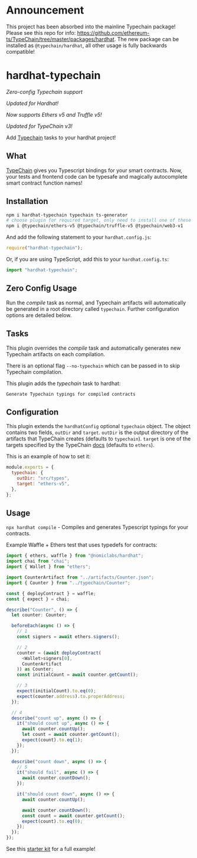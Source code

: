 # Announcement

This project has been absorbed into the mainline Typechain package! Please see this repo for info: https://github.com/ethereum-ts/TypeChain/tree/master/packages/hardhat. The new package can be installed as `@typechain/hardhat`, all other usage is fully backwards compatible!

# hardhat-typechain

_Zero-config Typechain support_

_Updated for Hardhat!_

_Now supports Ethers v5 and Truffle v5!_

_Updated for TypeChain v3!_

Add [Typechain](https://www.github.com/ethereum-ts/TypeChain) tasks to your hardhat project!

## What

[TypeChain](https://www.github.com/ethereum-ts/TypeChain) gives you Typescript bindings for your smart contracts. Now, your tests and frontend code can be typesafe and magically autocomplete smart contract function names!

## Installation

```bash
npm i hardhat-typechain typechain ts-generator
# choose plugin for required target, only need to install one of these
npm i @typechain/ethers-v5 @typechain/truffle-v5 @typechain/web3-v1
```

And add the following statement to your `hardhat.config.js`:

```js
require("hardhat-typechain");
```

Or, if you are using TypeScript, add this to your `hardhat.config.ts`:

```js
import "hardhat-typechain";
```

## Zero Config Usage

Run the _compile_ task as normal, and Typechain artifacts will automatically be generated in a root directory called `typechain`. Further configuration options are detailed below.

## Tasks

This plugin overrides the _compile_ task and automatically generates new Typechain artifacts on each compilation.

There is an optional flag `--no-typechain` which can be passed in to skip Typechain compilation.

This plugin adds the _typechain_ task to hardhat:

```
Generate Typechain typings for compiled contracts
```

## Configuration

This plugin extends the `hardhatConfig` optional `typechain` object. The object contains two fields, `outDir` and `target`. `outDir` is the output directory of the artifacts that TypeChain creates (defaults to `typechain`). `target` is one of the targets specified by the TypeChain [docs](https://github.com/ethereum-ts/TypeChain#cli) (defaults to `ethers`).

This is an example of how to set it:

```js
module.exports = {
  typechain: {
    outDir: "src/types",
    target: "ethers-v5",
  },
};
```

## Usage

`npx hardhat compile` - Compiles and generates Typescript typings for your contracts.

Example Waffle + Ethers test that uses typedefs for contracts:

```ts
import { ethers, waffle } from "@nomiclabs/hardhat";
import chai from "chai";
import { Wallet } from "ethers";

import CounterArtifact from "../artifacts/Counter.json";
import { Counter } from "../typechain/Counter";

const { deployContract } = waffle;
const { expect } = chai;

describe("Counter", () => {
  let counter: Counter;

  beforeEach(async () => {
    // 1
    const signers = await ethers.signers();

    // 2
    counter = (await deployContract(
      <Wallet>signers[0],
      CounterArtifact
    )) as Counter;
    const initialCount = await counter.getCount();

    // 3
    expect(initialCount).to.eq(0);
    expect(counter.address).to.properAddress;
  });

  // 4
  describe("count up", async () => {
    it("should count up", async () => {
      await counter.countUp();
      let count = await counter.getCount();
      expect(count).to.eq(1);
    });
  });

  describe("count down", async () => {
    // 5
    it("should fail", async () => {
      await counter.countDown();
    });

    it("should count down", async () => {
      await counter.countUp();

      await counter.countDown();
      const count = await counter.getCount();
      expect(count).to.eq(0);
    });
  });
});
```

See this [starter kit](https://github.com/rhlsthrm/typescript-solidity-dev-starter-kit) for a full example!
